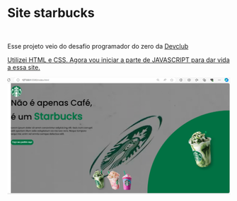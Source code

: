 <h1>Site starbucks</h1>
<br>
<P>Esse projeto veio do desafio programador do zero da <a href=https://rodolfomori.com.br/missao-programador-do-zero-cv2/>Devclub</P>
<p>Utilizei HTML e CSS. Agora vou iniciar a parte de JAVASCRIPT para dar vida a essa site.</p>
<img src=https://github.com/edu-pro041/starbucks/blob/main/assets/Captura%20de%20tela%202024-01-17%20155037.png?raw=true>
